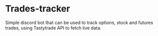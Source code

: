 # Trades-tracker
Simple discord bot that can be used to track options, stock and futures trades, using Tastytrade API to fetch live data.
